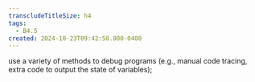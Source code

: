 ```yaml
---
transcludeTitleSize: h4
tags:
  - B4.5
created: 2024-10-23T09:42:50.000-0400
---
```

use a variety of methods to debug programs (e.g., manual code tracing, extra code to output the state of variables);